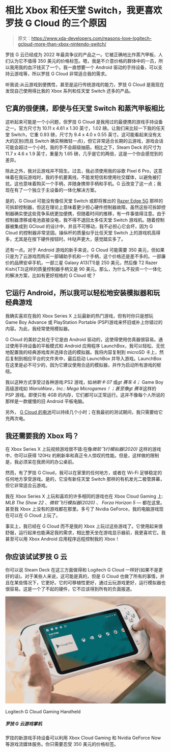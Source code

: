 # 相比 Xbox 和任天堂 Switch，我更喜欢罗技 G Cloud 的三个原因

> 原文：<https://www.xda-developers.com/reasons-love-logitech-gcloud-more-than-xbox-nintendo-switch/>

罗技 G 云已经成为 2022 年最具争议的产品之一。它被正确地比作蒸汽甲板，人们认为它不值得 350 美元的价格标签。嗯，我是不介意价格的群体中的一员，所以我用我的血汗钱买了一个。我一直想要一个 Android 驱动的手持设备，可以支持云游戏等，所以罗技 G Cloud 非常适合我的需求。

听我说:从云游戏到便携性，甚至是运行传统游戏的能力，罗技 G Cloud 是我现在发现自己使用得比我的 Xbox 系列和任天堂 Switch 还多的产品。

## 它真的很便携，即使与任天堂 Switch 和蒸汽甲板相比

这听起来可能是一个小问题，但罗技 G Cloud 是我用过的最便携的游戏手持设备之一。官方尺寸为 10.11 x 4.61 x 1.30 英寸，1.02 磅。让我们来比较一下我的任天堂 Switch，它重 0.93 磅，尺寸为 9.4 x 4.0 x 0.55 英寸。这可能看起来没有太大的区别(而且 Switch 确实稍微轻一点)，但它非常适合长期的云游戏，游戏会话可能会超过一个小时。我的手不会超级抽筋。相比之下，Steam Deck 的尺寸为 11.7 x 4.6 x 1.9 英寸，重量为 1.65 磅，几乎是它的两倍，这是一个你会感觉到的差异。

除此之外，我对云游戏并不陌生。过去，我必须使用我的谷歌 Pixel 6 Pro，这意味着在我玩游戏时，我的手机要离线，不能发短信和使用社交媒体，以避免被打扰。这也意味着购买一个手柄，并随身携带手柄和手机。G 云改变了这一点；我现在有了一个独立于主设备的一体化解决方案。

是的，G Cloud 可能没有像任天堂 Switch 或即将推出的 [Razer Edge 5G](https://www.xda-developers.com/razer-edge-5g-handheld-android-gaming-console/) 那样的可拆卸控制器，但这在理论上意味着更少担心硬件控制器故障。虽然这些可拆卸控制器确实使这些竞争系统更加便携，但随着时间的推移，有一件事值得注意。由于控制器漂移或电池直接没电，我不得不退回太多任天堂 Switch 游戏机。随着控制器被集成到 GCloud 的设计中，并且不可移动，我不必担心它会坏，因为 G Cloud 的控制器非常坚固。操纵杆的质量似乎比任天堂 Switch 上的游戏机高得多，尤其是在按下硬件按钮时。咔哒声更大，感觉踏实多了。

还有一点。对于 Android 游戏的新手来说，G Cloud 可能需要 350 美元，但如果只是为了云游戏而购买一部辅助手机和一个手柄，这个价格还是差不多的。一部廉价的品牌安卓手机，一部三星 Galaxy A13(T1)是 250 美元，然后像 T2 Razer Kishi(T3)这样的质量控制器手柄又是 90 美元。那么，为什么不投资一个一体化的解决方案，比如有更好规格的 G Cloud 呢？

## 它运行 Android，所以我可以轻松地安装模拟器和玩经典游戏

我确实喜欢在我的 Xbox Series X 上玩最新的热门游戏，但有时你只是想玩 Game Boy Advance 或 PlayStation Portable (PSP)游戏来怀旧或补上你错过的内容。为此，我经常使用模拟器。

G Cloud 的美妙之处在于它是由 Android 驱动的，这使得使用仿真器很容易。通过使用手持设备的平板模式和 Android 应用程序 LaunchBox，我可以轻松、无忧地配置我的经典游戏库并选择合适的模拟器。我将内容复制到 microSD 卡上，然后复制到相应平台的文件夹中，最后启动 LaunchBox 并导入游戏。LaunchBox 在这里是必不可少的，因为它建议使用合适的模拟器，并作为启动所有游戏的枢纽。

我以这种方式享受过各种游戏:PS2 游戏，如*纳斯卡 07* 或*gt 赛车 4；* Game Boy 高级游戏如 *WarioWare，Inc.: Mega Microgames！；*甚至像*gt 赛车*这样的 PSP 游戏。即使只有 4GB 的内存，它们都可以正常运行。这并不像每个人所说的那样是一款缓慢的旧 Android 平板电脑。

另外， [G Cloud 的电池](https://www.xda-developers.com/logitech-cloud-gaming-handheld-specs-leak/)可以持续几个小时；在我最初的测试期间，我只需要给它充两次电。

## 我还需要我的 Xbox 吗？

在 Xbox Series X 上玩视频游戏很不错:在像*微软飞行模拟器(2020)* 这样的游戏中，你可以获得 120Hz 的刷新率和真正令人惊叹的性能。但是，这样做的限制是，我必须呆在我房间的办公桌前。

然而，有了罗技 G Cloud，我可以在家里的任何地方，或者在 Wi-Fi 足够稳定的任何地方享受游戏。是的，它没有新任天堂 Switch 那样的有机发光二极管屏幕，但它非常适合云游戏。

我在 Xbox Series X 上玩和喜欢的许多相同的游戏也在 Xbox Cloud Gaming 上: *MLB The Show 22* 、*微软飞行模拟器(2020)* 、 *Forza Horizon 5* — 都在这里。甚至我 Xbox 上没有的游戏都在那里。多亏了 Nvidia GeForce，我的电脑游戏现在可以在 G Cloud 上玩了。

事实上，我已经在 G Cloud 而不是我的 Xbox 上玩过这些游戏了。它使用起来很舒服，运行起来也能满足我的需求，相比整天坐在游戏显示器前，我更喜欢它。我甚至可以用 Xbox Android 应用程序远程控制我的 Xbox！

## 你应该试试罗技 G 云

你可以说 Steam Deck 在这三方面做得和 Logitech G Cloud 一样好(如果不是更好的话)。对于某些人来说，这可能是真的，但是 G Cloud 也做了所有的事情，并且在某些情况下，它更好。它的可移植性更好，通过云玩游戏更好，运行模拟器也很容易。这是一个了不起的硬件，它不应该得到所有的负面报道。

 <picture>![Logitech's new gaming handheld that can take advantage of game streaming services like Xbox Game Pass Ultimate and Nvidia Geforce Now. ](img/2d15cad9d6f8f0a570e36dfcfb07e99b.png)</picture> 

Logitech G Cloud Gaming Handheld

##### 罗技 G 云游戏掌机

罗技的新游戏手持设备可以利用 Xbox Cloud Gaming 和 Nvidia GeForce Now 等游戏流媒体服务。你只需要忍受 350 美元的价格标签。